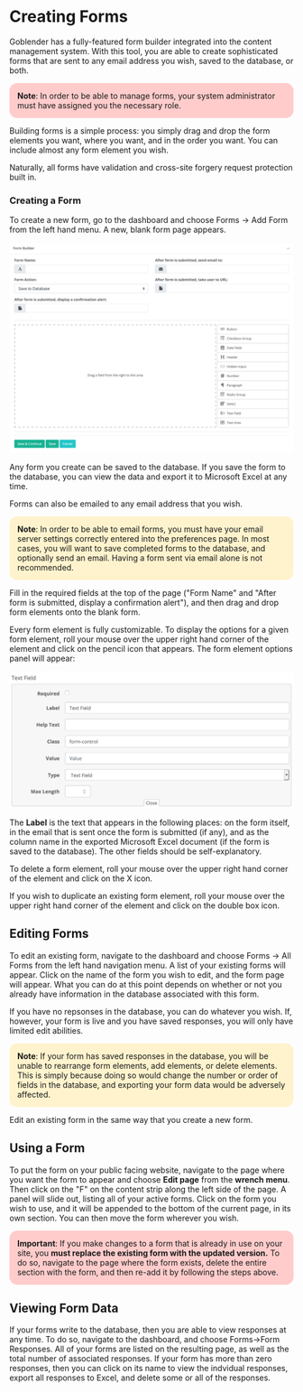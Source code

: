 # Creating Forms

Goblender has a fully-featured form builder integrated into the content management system. With this tool, you are able to create sophisticated forms
that are sent to any email address you wish, saved to the database, or both.

<div style="background: #ffcccb; padding: 1em; border-radius: 1em; text-align: left; font-weight: normal;">
	<b>Note</b>: In order to be able to manage forms, your system administrator must have assigned you
	the necessary role.
</div>


Building forms is a simple process: you simply drag and drop the form elements you want, where you want, and in the order you want. You can include
almost any form element you wish.

Naturally, all forms have validation and cross-site forgery request protection built in.

### Creating a Form

To create a new form, go to the dashboard and choose Forms -> Add Form from the left hand menu. A new, blank form page appears. 

![image](images/new-form.png)

Any form you create can be saved to the database. If you save the form to the database, you can view the data and export it to Microsoft Excel at any
time. 

Forms can also be emailed to any email address that you wish.

<div style="background: #fff3cd; padding: 1em; border-radius: 1em; text-align: left; font-weight: normal;">
	<b>Note</b>: In order to be able to email forms, you must have your email server settings correctly entered into the preferences page.
	In most cases, you will want to save completed forms to the database, and optionally send an email. Having a form sent via email alone
	is not recommended.
</div>


Fill in the required fields at the top of the page ("Form Name" and "After form is submitted, display a confirmation alert"), and then drag and drop form elements onto the blank form.


Every form element is fully customizable. To display the options for a given form element, roll your mouse over the upper right hand corner of the element
and click on the pencil icon that appears. The form element options panel will appear:


![image](images/editing-text-input.png)

The **Label** is the text that appears in the following places: on the form itself, in the email that is sent once the form is submitted (if any), 
and as the column name in the exported Microsoft Excel document (if the form is saved to the database). The other fields should be self-explanatory.

To delete a form element, roll your mouse over the upper right hand corner of the element and click on the X icon.

If you wish to duplicate an existing form element, roll your mouse over the upper right hand corner of the element and click on the double box icon.


## Editing Forms

To edit an existing form, navigate to the dashboard and choose Forms -> All Forms from the left hand navigation menu. A list of your existing forms will
appear. Click on the name of the form you wish to edit, and the form page will appear. What you can do at this point depends on whether or not you
already have information in the database associated with this form.

If you have no repsonses in the database, you can do whatever you wish. If, however, your form is live and you have saved responses, you will only have
limited edit abilities.

<div style="background: #fff3cd; padding: 1em; border-radius: 1em; text-align: left; font-weight: normal;">
	<b>Note</b>: If your form has saved responses in the database, you will be unable to rearrange form elements, add elements, or delete elements.
	This is simply because doing so would change the number or order of fields in the database, and exporting your form data would be adversely 
	affected.
</div>

Edit an existing form in the same way that you create a new form.


## Using a Form

To put the form on your public facing website, navigate to the page where you want the form to appear and choose **Edit page** from the **wrench menu**.
Then click on the "F" on the content strip along the left side of the page. A panel will slide out, listing all of your active forms. Click on the form
you wish to use, and it will be appended to the bottom of the current page, in its own section. You can then move the form wherever you wish.



<div style="background: #ffcccb; padding: 1em; border-radius: 1em; text-align: left; font-weight: normal;">
	<b>Important</b>: If you make changes to a form that is already in use on your site, you <strong>must replace the existing form with the updated
	version.</strong> To do so, navigate to the page where the form exists, delete the entire section with the form, and then re-add it by 
	following the steps above.
</div>


## Viewing Form Data

If your forms write to the database, then you are able to view responses at any time. To do so, navigate to the dashboard, and choose Forms->Form 
Responses. All of your forms are listed on the resulting page, as well as the total number of associated responses. If your form has more than zero
responses, then you can click on its name to view the indvidual responses, export all responses to Excel, and delete some or all of the responses. 




